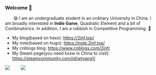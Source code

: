 ### Welcome 👋

&emsp;&emsp;😄 I am an undergraduate student in an ordinary University in China. I am broadly interested in **Indie Game**, Quadratic Element and a bit of Combinatorics. In addition, I am a rubbish in Competitive Programming. 🤔

* My blog(based on hexo): https://2inf.top/
* My note(based on hugo): https://note.2inf.top/
* My cnblogs blog: https://www.cnblogs.com/2inf/
* My Steam page(you need kxsw in China to visit): https://steamcommunity.com/id/wtyang1/


![](https://img.shields.io/badge/license-MIT-00FF00.svg) &emsp;&emsp; [![](https://img.shields.io/badge/twitter-@wtyang5-blue.svg)](https://twitter.com/wtyang5)
